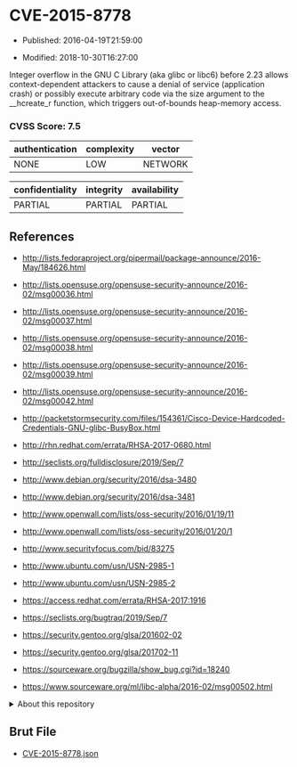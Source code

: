 # CVE-2015-8778

- Published: 2016-04-19T21:59:00

- Modified: 2018-10-30T16:27:00

Integer overflow in the GNU C Library (aka glibc or libc6) before 2.23 allows context-dependent attackers to cause a denial of service (application crash) or possibly execute arbitrary code via the size argument to the __hcreate_r function, which triggers out-of-bounds heap-memory access.

### CVSS Score: **7.5**

| authentication | complexity | vector |
| --- | --- | --- |
| NONE | LOW | NETWORK |

| confidentiality | integrity | availability |
| --- | --- | --- |
| PARTIAL | PARTIAL | PARTIAL |

## References

* http://lists.fedoraproject.org/pipermail/package-announce/2016-May/184626.html

* http://lists.opensuse.org/opensuse-security-announce/2016-02/msg00036.html

* http://lists.opensuse.org/opensuse-security-announce/2016-02/msg00037.html

* http://lists.opensuse.org/opensuse-security-announce/2016-02/msg00038.html

* http://lists.opensuse.org/opensuse-security-announce/2016-02/msg00039.html

* http://lists.opensuse.org/opensuse-security-announce/2016-02/msg00042.html

* http://packetstormsecurity.com/files/154361/Cisco-Device-Hardcoded-Credentials-GNU-glibc-BusyBox.html

* http://rhn.redhat.com/errata/RHSA-2017-0680.html

* http://seclists.org/fulldisclosure/2019/Sep/7

* http://www.debian.org/security/2016/dsa-3480

* http://www.debian.org/security/2016/dsa-3481

* http://www.openwall.com/lists/oss-security/2016/01/19/11

* http://www.openwall.com/lists/oss-security/2016/01/20/1

* http://www.securityfocus.com/bid/83275

* http://www.ubuntu.com/usn/USN-2985-1

* http://www.ubuntu.com/usn/USN-2985-2

* https://access.redhat.com/errata/RHSA-2017:1916

* https://seclists.org/bugtraq/2019/Sep/7

* https://security.gentoo.org/glsa/201602-02

* https://security.gentoo.org/glsa/201702-11

* https://sourceware.org/bugzilla/show_bug.cgi?id=18240

* https://www.sourceware.org/ml/libc-alpha/2016-02/msg00502.html

<details>
<summary>About this repository</summary> 

  This repository is part of the project [Live Hack CVE](https://github.com/Live-Hack-CVE). Main website can be found [www.live-hack.org](https://www.live-hack.org) 
  
  Made by [Sn0wAlice](https://github.com/Sn0wAlice) for the people that care about security and need to have a feed of the latest CVEs. Hope you enjoy it, don't forget to star the repo and follow me on [Twitter](https://twitter.com/Sn0wAlice) and [Github](https://github.com/Sn0wAlice). And that is my [personnal website](https://www.alice-snow.me/)

  - [Home Page](https://github.com/Live-Hack-CVE)
  - [Framework](https://github.com/Live-Hack-CVE/cve-framework)
  - [CVE database](https://github.com/Live-Hack-CVE/full_database)
  - [Changelog](https://github.com/Live-Hack-CVE/Changelog)
</details>

## Brut File

* [CVE-2015-8778.json](https://raw.githubusercontent.com/Live-Hack-CVE/full_database/main/cves/2015/CVE-2015-8778.json)

